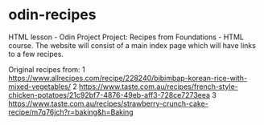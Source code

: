 # odin-recipes
HTML lesson - Odin Project
Project: Recipes from Foundations - HTML course.
The website will consist of a main index page which will have links to a few recipes.

Original recipes from: 
1 https://www.allrecipes.com/recipe/228240/bibimbap-korean-rice-with-mixed-vegetables/
2 https://www.taste.com.au/recipes/french-style-chicken-potatoes/21c92bf7-4876-49eb-aff3-728ce7273eea
3 https://www.taste.com.au/recipes/strawberry-crunch-cake-recipe/m7q76jch?r=baking&h=Baking
